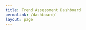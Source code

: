 ```yaml
---
title: Trend Assessment Dashboard
permalink: /dashboard/
layout: page
---
```



<script type="text/javascript" src="https://public.tableau.com/javascripts/api/tableau.embedding.3.latest.min.js"></script>
<div style="align-items: center; display: flex; justify-content: center;"><tableau-viz hide-tabs="" id="tableauViz" src="https://public.tableau.com/views/SDG-ARM-2024/Story1?" hide-tabs="true", toolbar="hidden"> </tableau-viz></div>
